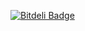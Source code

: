 [![Bitdeli Badge](https://d2weczhvl823v0.cloudfront.net/cballou/jquery-readable-article-plugin/trend.png)](https://bitdeli.com/free "Bitdeli Badge")

